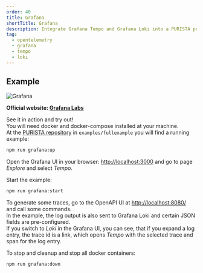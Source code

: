 ```yaml
---
order: 40
title: Grafana
shortTitle: Grafana
description: Integrate Grafana Tempo and Grafana Loki into a PURISTA project
tag:
  - opentelemetry
  - grafana
  - tempo
  - loki
---
```


## Example

![Grafana](/graphic/grafana_screenshot.png)

__Official website: [Grafana Labs](https://grafana.com)__

See it in action and try out!  
You will need docker and docker-compose installed at your machine.  
At the [PURISTA repository](https://github.com/sebastianwessel/purista) in `examples/fullexample` you will find a running example:

```bash
npm run grafana:up
```

Open the Grafana UI in your browser: [http://localhost:3000](http://localhost:3000) and go to page _Explore_ and select _Tempo_.

Start the example:

```bash
npm run grafana:start
```

To generate some traces, go to the OpenAPI UI at [http://localhost:8080/](http://localhost:8080/) and call some commands.  
In the example, the log output is also sent to Grafana Loki and certain JSON fields are pre-configured.  
If you switch to _Loki_ in the Grafana UI, you can see, that if you expand a log entry, the trace id is a link, which opens _Tempo_ with the selected trace and span for the log entry.

To stop and cleanup and stop all docker containers:

```bash
npm run grafana:down
```
